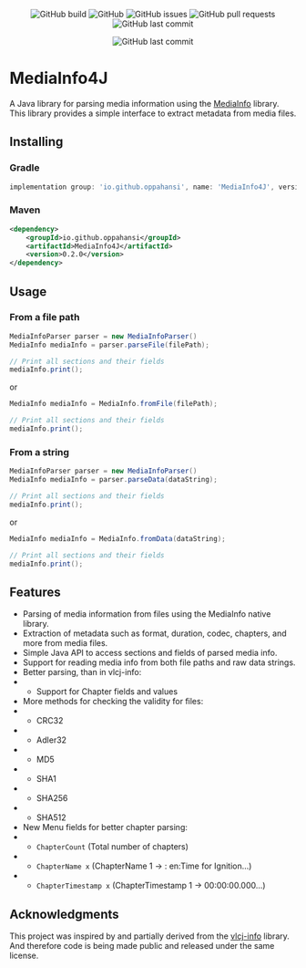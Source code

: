 <p align="middle">
    <img alt="GitHub build" src="https://github.com/oppahansi/MediaInfo4J/actions/workflows/ci.yml/badge.svg">
    <img alt="GitHub" src="https://img.shields.io/github/license/oppahansi/MediaInfo4J">
    <img alt="GitHub issues" src="https://img.shields.io/github/issues/oppahansi/MediaInfo4J">
    <img alt="GitHub pull requests" src="https://img.shields.io/github/issues-pr/oppahansi/MediaInfo4J">
    <img alt="GitHub last commit" src="https://img.shields.io/github/last-commit/oppahansi/MediaInfo4J">

</p>

<p align="middle">
<img alt="GitHub last commit" src="https://img.shields.io/badge/status-in%20development-blue">
</p>

# MediaInfo4J
A Java library for parsing media information using the [MediaInfo](https://mediaarea.net/en/MediaInfo) library.  
This library provides a simple interface to extract metadata from media files.  

## Installing

### Gradle
```groovy
implementation group: 'io.github.oppahansi', name: 'MediaInfo4J', version: '0.2.1'
```

### Maven
```xml
<dependency>
    <groupId>io.github.oppahansi</groupId>
    <artifactId>MediaInfo4J</artifactId>
    <version>0.2.0</version>
</dependency>
```

## Usage

### From a file path
```java
MediaInfoParser parser = new MediaInfoParser()
MediaInfo mediaInfo = parser.parseFile(filePath);

// Print all sections and their fields
mediaInfo.print();
```
or
```java
MediaInfo mediaInfo = MediaInfo.fromFile(filePath);

// Print all sections and their fields
mediaInfo.print();
```


### From a string
```java
MediaInfoParser parser = new MediaInfoParser()
MediaInfo mediaInfo = parser.parseData(dataString);

// Print all sections and their fields
mediaInfo.print();
```
or
```java
MediaInfo mediaInfo = MediaInfo.fromData(dataString);

// Print all sections and their fields
mediaInfo.print();
```

## Features
- Parsing of media information from files using the MediaInfo native library.
- Extraction of metadata such as format, duration, codec, chapters, and more from media files.
- Simple Java API to access sections and fields of parsed media info.
- Support for reading media info from both file paths and raw data strings.
- Better parsing, than in vlcj-info:
- - Support for Chapter fields and values
- More methods for checking the validity for files:
- - CRC32
- - Adler32
- - MD5
- - SHA1
- - SHA256
- - SHA512
- New Menu fields for better chapter parsing:
- - `ChapterCount` (Total number of chapters)
- - `ChapterName x` (ChapterName 1 -> : en:Time for Ignition...)
- - `ChapterTimestamp x` (ChapterTimestamp 1 -> 00:00:00.000...)


## Acknowledgments
This project was inspired by and partially derived from the [vlcj-info](https://github.com/caprica/vlcj-info) library.  
And therefore code is being made public and released under the same license.

